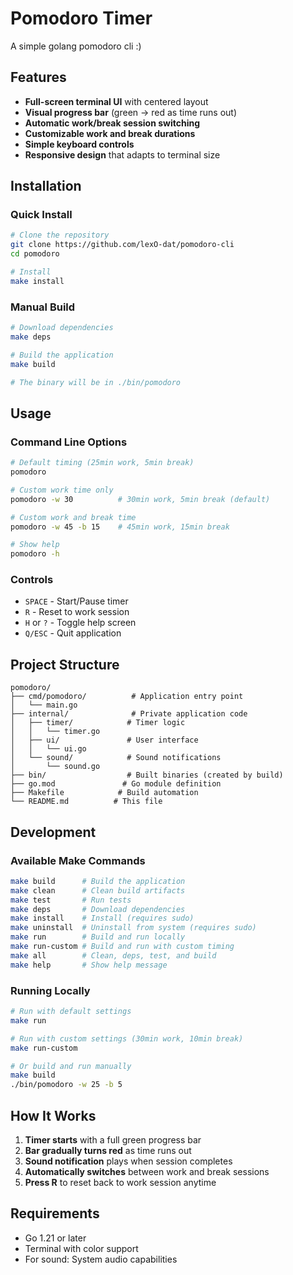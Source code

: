 # Pomodoro Timer

A simple golang pomodoro cli :) 

## Features

- **Full-screen terminal UI** with centered layout
- **Visual progress bar** (green → red as time runs out)
- **Automatic work/break session switching**
- **Customizable work and break durations**
- **Simple keyboard controls**
- **Responsive design** that adapts to terminal size

## Installation

### Quick Install
```bash
# Clone the repository
git clone https://github.com/lexO-dat/pomodoro-cli
cd pomodoro

# Install
make install
```

### Manual Build
```bash
# Download dependencies
make deps

# Build the application
make build

# The binary will be in ./bin/pomodoro
```

## Usage

### Command Line Options
```bash
# Default timing (25min work, 5min break)
pomodoro

# Custom work time only
pomodoro -w 30          # 30min work, 5min break (default)

# Custom work and break time
pomodoro -w 45 -b 15    # 45min work, 15min break

# Show help
pomodoro -h
```

### Controls
- `SPACE` - Start/Pause timer
- `R` - Reset to work session
- `H` or `?` - Toggle help screen
- `Q/ESC` - Quit application

## Project Structure

```
pomodoro/
├── cmd/pomodoro/          # Application entry point
│   └── main.go
├── internal/              # Private application code
│   ├── timer/            # Timer logic
│   │   └── timer.go
│   ├── ui/               # User interface
│   │   └── ui.go
│   └── sound/            # Sound notifications
│       └── sound.go
├── bin/                  # Built binaries (created by build)
├── go.mod               # Go module definition
├── Makefile            # Build automation
└── README.md          # This file
```

## Development

### Available Make Commands
```bash
make build      # Build the application
make clean      # Clean build artifacts
make test       # Run tests
make deps       # Download dependencies
make install    # Install (requires sudo)
make uninstall  # Uninstall from system (requires sudo)
make run        # Build and run locally
make run-custom # Build and run with custom timing
make all        # Clean, deps, test, and build
make help       # Show help message
```

### Running Locally
```bash
# Run with default settings
make run

# Run with custom settings (30min work, 10min break)
make run-custom

# Or build and run manually
make build
./bin/pomodoro -w 25 -b 5
```

## How It Works

1. **Timer starts** with a full green progress bar
2. **Bar gradually turns red** as time runs out
3. **Sound notification** plays when session completes
4. **Automatically switches** between work and break sessions
5. **Press R** to reset back to work session anytime

## Requirements

- Go 1.21 or later
- Terminal with color support
- For sound: System audio capabilities
